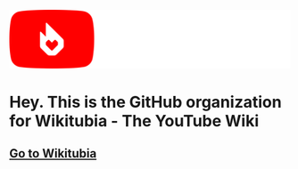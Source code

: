 ![Wikitubia logo](/profile/Wikitubia_wordmark.svg)
# Hey. This is the GitHub organization for Wikitubia - The YouTube Wiki


## [Go to Wikitubia](https://youtube.fandom.com)</big>
